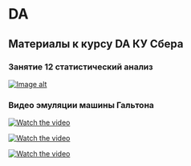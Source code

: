 # DA
## Материалы к курсу DA КУ Сбера 

### Занятие 12  статистический анализ

[![Image alt](https://github.com/piton1/DA/blob/main/quant.png)](https://github.com/piton1/DA/blob/Lesson_12/%D0%97%D0%B0%D0%BD%D1%8F%D1%82%D0%B8%D0%B5%2012v3.pdf)

### Видео эмуляции машины Гальтона

[![Watch the video](https://img.youtube.com/vi/B0e26gjXk4k/maxresdefault.jpg)](https://youtu.be/B0e26gjXk4k)
 
[![Watch the video](https://img.youtube.com/vi/6JmLlsW6AQg/maxresdefault.jpg)](https://youtu.be/6JmLlsW6AQg)

[![Watch the video](https://img.youtube.com/vi/afSYnLSTHrk/maxresdefault.jpg)](https://youtu.be/afSYnLSTHrk)
